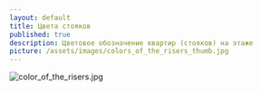 ```yaml
---
layout: default
title: Цвета стояков
published: true
description: Цветовое обозначение квартир (стояков) на этаже
picture: /assets/images/colors_of_the_risers_thumb.jpg
---
```


![color_of_the_risers.jpg]({{site.baseurl}}/assets/images/color_of_the_risers.jpg)